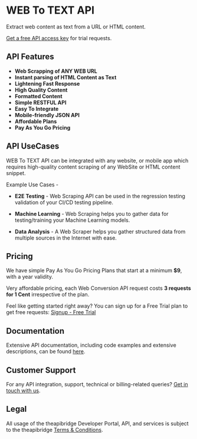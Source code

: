 # WEB To TEXT API
Extract web content as text from a URL or HTML content.


[Get a free API access key](https://www.theapibridge.com/signup) for trial requests.

## API Features
* **Web Scrapping of ANY WEB URL**
* **Instant parsing of HTML Content as Text**
* **Lightening Fast Response**
* **High Quality Content**
* **Formatted Content**
* **Simple RESTFUL API**
* **Easy To Integrate**
* **Mobile-friendly JSON API**
* **Affordable Plans**
* **Pay As You Go Pricing**

## API UseCases
WEB To TEXT API can be integrated with any website, or mobile app which requires high-quality content scraping of any WebSite or HTML content snippet.

Example Use Cases -
* **E2E Testing** - 
  Web Scraping API can be used in the regression testing validation of your CI/CD testing pipeline.

* **Machine Learning** - 
  Web Scraping helps you to gather data for testing/training your Machine Learning models.

* **Data Analysis** - 
  A Web Scraper helps you gather structured data from multiple sources in the Internet with ease.

## Pricing
We have simple Pay As You Go Pricing Plans that start at a minimum **$9**, with a year validity.

Very affordable pricing, each Web Conversion API request costs **3 requests for 1 Cent**  irrespective of the plan.

Feel like getting started right away? You can sign up for a Free Trial plan to get free requests: [Signup - Free Trial](https://www.theapibridge.com/api-catalogue/web-to-text-api)

## Documentation
Extensive API documentation, including code examples and extensive descriptions, can be found [here](https://docs.theapibridge.com).

## Customer Support
For any API integration, support, technical or billing-related queries? [Get in touch with us](mailto:hello@theapibridge.com).

## Legal
All usage of the theapibridge Developer Portal, API, and services is subject to the theapibridge [Terms & Conditions](https://www.theapibridge.com/legal/terms-of-service).
